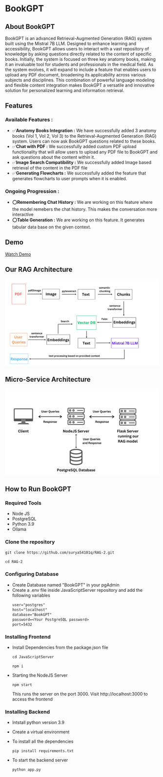 # BookGPT

## About BookGPT
BookGPT is an advanced Retrieval-Augmented Generation (RAG) system built using the Mistral 7B LLM. Designed to enhance learning and accessibility, BookGPT allows users to interact with a vast repository of knowledge by asking questions directly related to the content of specific books. Initially, the system is focused on three key anatomy books, making it an invaluable tool for students and professionals in the medical field. As the system evolves, it will expand to include a feature that enables users to upload any PDF document, broadening its applicability across various subjects and disciplines. This combination of powerful language modeling and flexible content integration makes BookGPT a versatile and innovative solution for personalized learning and information retrieval.

## Features

### Available Features :
- ✅**Anatomy Books Integration :**
  We have successfully added 3 anatomy books (Vol 1, Vol 2, Vol 3) to the Retrieval-Augmented Generation (RAG) system. Users can now ask BookGPT questions related to these books.
- ✅**Chat with PDF :**
  We successfully added custom PDF upload functionality that will allow users to upload any PDF file to BookGPT and ask questions about the content within it.
- ✅**Image Search Compatibility :**
  We successfully added Image based retrieval of the content in the PDF file
- ✅**Generating Flowcharts :**
  We successfully added the feature that generates flowcharts to user prompts when it is enabled.

### Ongoing Progression :

- ⭕**Remembering Chat History :**
  We are working on this feature where the model remebers the chat history. This makes the conversation more interactive
- ⭕**Table Generation :**
  We are working on this feature. It generates tabular data base on the given context.


## Demo
[Watch Demo](https://drive.google.com/file/d/11PfuL8QnYItnbMi0fu8Xk5yIBL1SjU5w/view?usp=sharing)

## Our RAG Architecture
<img src="./ImageAssets/rag-architecture-diagram.jpg" alt="Alt text" width="600">

## Micro-Service Architecture
<img src="./ImageAssets/Client.jpg" alt="Alt text" width="600">

## How to Run BookGPT
### Required Tools
  - Node JS
  - PostgreSQL
  - Python 3.9
  - Ollama


### Clone the repository
  ```
  git clone https://github.com/surya54101q/RAG-2.git
  ```
  ```
  cd RAG-2
  ```

### Configuring Database
  - Create Database named "BookGPT" in your pgAdmin
  - Create a .env file inside JavaScriptServer repository and add the following variables
    ```
    user="postgres"
    host="localhost"
    database="BookGPT"
    password=<Your PostgreSQL password>
    port=5432
    ```

### Installing Frontend

  - Install Dependencies from the package.json file
    ```
    cd JavaScriptServer
    ```
    ```
    npm i
    ```
  - Starting the NodeJS Server
    ```
    npm start
    ```
    This runs the server on the port 3000. Visit http://localhost:3000 to access the frontend

### Installing Backend

  - Intstall python version 3.9

  - Create a virtual environment

  - To install all the dependencies
    ```
    pip install requirements.txt
    ```
  - To start the backend server
    ```
    python app.py
    ```
